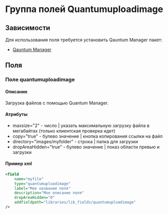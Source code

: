 # Группа полей Quantumuploadimage


## Зависимости
Для использования поля требуется установить Qauntum Manager пакет:
- [Qauntum Manager](https://github.com/Quantum-Manager/start)


## Поля

### Поле quantumuploadimage
#### Описание
Загрузка файлов с помощью Quantum Manager.

#### Атрибуты
- maxsize="2" - число | указать максимальную загрузку файла в мегабайтах (только клиентская проверка идет)
- copy="true" - булево значение | кнопка копирования ссылки на файл
- directory="images/myfolder" - строка | папка для загрузки
- dropAreaHidden="true" - булево значение | показ области превью и загрузки

#### Пример xml
```xml
<field
    name="myfile"
    type="quantumuploadimage"
    label="Мое название поля"
    description="Мое описание поля"
    dropAreaHidden="0"
    addfieldpath="libraries/lib_fields/quantumuploadimage"
/>
```